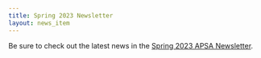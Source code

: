 ```yaml
---
title: Spring 2023 Newsletter
layout: news_item
---
```


Be sure to check out the latest news in the <a href="/assets/pdfs/2023-05-Newsletter.pdf">Spring 2023 APSA Newsletter</a>.
